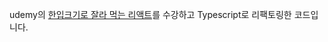 udemy의 [한입크기로 잘라 먹는 리액트](https://www.udemy.com/course/winterlood-react-basic/)를 수강하고 Typescript로 리팩토링한 코드입니다.

